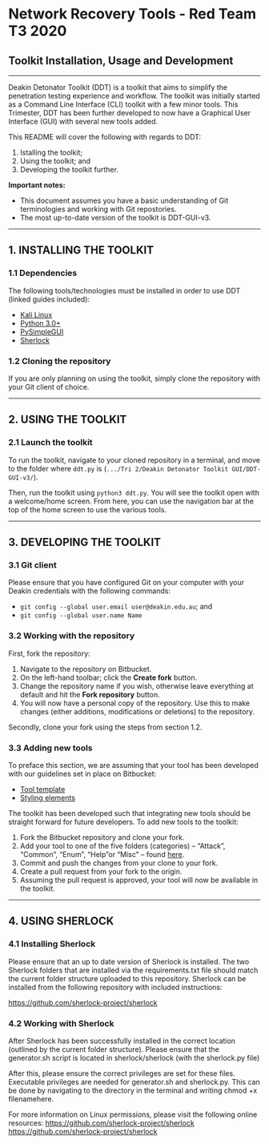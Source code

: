 # Network Recovery Tools - Red Team T3 2020
## Toolkit Installation, Usage and Development
---
Deakin Detonator Toolkit (DDT) is a toolkit that aims to simplify the penetration testing experience and workflow. The toolkit was initially started as a Command Line Interface (CLI) toolkit with a few minor tools. This Trimester, DDT has been further developed to now have a Graphical User Interface (GUI) with several new tools added.

This README will cover the following with regards to DDT:
1. Istalling the toolkit;
2. Using the toolkit; and
2. Developing the toolkit further.

**Important notes:**
* This document assumes you have a basic understanding of Git terminologies and working with Git repostories.
* The most up-to-date version of the toolkit is DDT-GUI-v3.

---
## 1. INSTALLING THE TOOLKIT
### 1.1 Dependencies
The following tools/technologies must be installed in order to use DDT (linked guides included):
* [Kali Linux](https://phoenixnap.com/kb/how-to-install-kali-linux-on-virtualbox)
* [Python 3.0+](https://docs.python-guide.org/starting/install3/linux/)
* [PySimpleGUI](https://pypi.org/project/PySimpleGUI/)
* [Sherlock](https://github.com/sherlock-project/sherlock#installation)

### 1.2 Cloning the repository
If you are only planning on using the toolkit, simply clone the repository with your Git client of choice.

---
## 2. USING THE TOOLKIT
### 2.1 Launch the toolkit
To run the toolkit, navigate to your cloned repository in a terminal, and move to the folder where `ddt.py` is (`.../Tri 2/Deakin Detonator Toolkit GUI/DDT-GUI-v3/`).

Then, run the toolkit using `python3 ddt.py`. You will see the toolkit open with a welcome/home screen. From here, you can use the navigation bar at the top of the home screen to use the various tools.

---
## 3. DEVELOPING THE TOOLKIT
### 3.1 Git client
Please ensure that you have configured Git on your computer with your Deakin credentials with the following commands:
* `git config --global user.email user@deakin.edu.au`; and
* `git config --global user.name Name`

### 3.2 Working with the repository
First, fork the repository:
1. Navigate to the repository on Bitbucket.
2. On the left-hand toolbar; click the **Create fork** button.
3. Change the repository name if you wish, otherwise leave everything at default and hit the **Fork repository** button.
4. You will now have a personal copy of the repository. Use this to make changes (either additions, modifications or deletions) to the repository.

Secondly, clone your fork using the steps from section 1.2.

### 3.3 Adding new tools
To preface this section, we are assuming that your tool has been developed with our guidelines set in place on Bitbucket:
* [Tool template](https://bitbucket-students.deakin.edu.au/projects/DDCDEF-UG/repos/network-recovery-tools---red-team_2020t3/browse/Tri2/Deakin%20Detonator%20Toolkit%20GUI/DDT-GUI-v3/scripts/Template.py)
* [Styling elements](https://bitbucket-students.deakin.edu.au/projects/DDCDEF-UG/repos/network-recovery-tools---red-team_2020t3/browse/Tri2/Deakin%20Detonator%20Toolkit%20GUI/DDT-GUI-Element-Styling/main.py)

The toolkit has been developed such that integrating new tools should be straight forward for future developers. To add new tools to the toolkit:
1. Fork the Bitbucket repository and clone your fork.
2. Add your tool to one of the five folders (categories) – “Attack”, “Common”, “Enum”, “Help”or “Misc” – found [here](https://bitbucket-students.deakin.edu.au/projects/DDCDEF-UG/repos/network-recovery-tools---red-team_2020t3/browse/Tri2/Deakin%20Detonator%20Toolkit%20GUI/DDT-GUI-v3/scripts).
3. Commit and push the changes from your clone to your fork.
4. Create a pull request from your fork to the origin.
5. Assuming the pull request is approved, your tool will now be available in the toolkit.

---
## 4. USING SHERLOCK
### 4.1 Installing Sherlock

Please ensure that an up to date version of Sherlock is installed. The two Sherlock folders that are installed via the requirements.txt file should match the current folder structure uploaded to this repository. Sherlock can be installed from the following repository with included instructions:

https://github.com/sherlock-project/sherlock


### 4.2 Working with Sherlock
After Sherlock has been successfully installed in the correct location (outlined by the current folder structure). Please ensure that the generator.sh script is located in sherlock/sherlock (with the sherlock.py file)

After this, please ensure the correct privileges are set for these files. Executable privileges are needed for generator.sh and sherlock.py. This can be done by navigating to the directory in the terminal and writing chmod +x filenamehere.

For more information on Linux permissions, please visit the following online resources:
https://github.com/sherlock-project/sherlock
https://github.com/sherlock-project/sherlock
